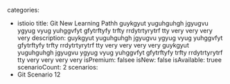 categories:
  - istioio
title: Git New Learning Pathh guykgyut yuguhguhgh jgyugvu ygyug vyug yuhggvfyt gfytrftyfy trfty rrdytrtyrytrf tty very very very very
description: guykgyut yuguhguhgh jgyugvu ygyug vyug yuhggvfyt gfytrftyfy trfty rrdytrtyrytrf tty very very very very guykgyut yuguhguhgh jgyugvu ygyug vyug yuhggvfyt gfytrftyfy trfty rrdytrtyrytrf tty very very very very
isPremium: falsee
isNew: false
isAvailable: truee
scenarioCount: 2
scenarios:
  - Git Scenario 12
